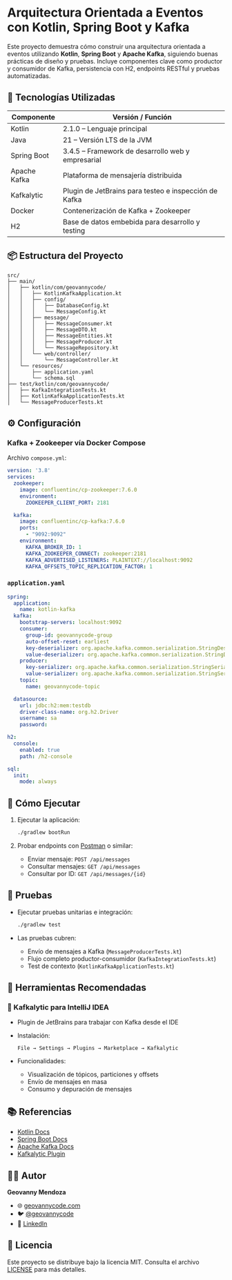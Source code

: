 # Arquitectura Orientada a Eventos con Kotlin, Spring Boot y Kafka

Este proyecto demuestra cómo construir una arquitectura orientada a eventos utilizando **Kotlin**, **Spring Boot** y **Apache Kafka**, siguiendo buenas prácticas de diseño y pruebas. Incluye componentes clave como productor y consumidor de Kafka, persistencia con H2, endpoints RESTful y pruebas automatizadas.

## 🧱 Tecnologías Utilizadas

| Componente          | Versión / Función                                   |
|---------------------|-----------------------------------------------------|
| Kotlin              | 2.1.0 – Lenguaje principal                          |
| Java                | 21 – Versión LTS de la JVM                          |
| Spring Boot         | 3.4.5 – Framework de desarrollo web y empresarial   |
| Apache Kafka        | Plataforma de mensajería distribuida                |
| Kafkalytic          | Plugin de JetBrains para testeo e inspección de Kafka |
| Docker              | Contenerización de Kafka + Zookeeper                |
| H2                  | Base de datos embebida para desarrollo y testing    |

## 📦 Estructura del Proyecto

```
src/
├── main/
│   ├── kotlin/com/geovannycode/
│   │   ├── KotlinKafkaApplication.kt
│   │   ├── config/
│   │   │   ├── DatabaseConfig.kt
│   │   │   └── MessageConfig.kt
│   │   ├── message/
│   │   │   ├── MessageConsumer.kt
│   │   │   ├── MessageDTO.kt
│   │   │   ├── MessageEntities.kt
│   │   │   ├── MessageProducer.kt
│   │   │   └── MessageRepository.kt
│   │   └── web/controller/
│   │       └── MessageController.kt
│   └── resources/
│       ├── application.yaml
│       └── schema.sql
├── test/kotlin/com/geovannycode/
│   ├── KafkaIntegrationTests.kt
│   ├── KotlinKafkaApplicationTests.kt
│   └── MessageProducerTests.kt
```

## ⚙️ Configuración

### Kafka + Zookeeper vía Docker Compose

Archivo `compose.yml`:

```yaml
version: '3.8'
services:
  zookeeper:
    image: confluentinc/cp-zookeeper:7.6.0
    environment:
      ZOOKEEPER_CLIENT_PORT: 2181

  kafka:
    image: confluentinc/cp-kafka:7.6.0
    ports:
      - "9092:9092"
    environment:
      KAFKA_BROKER_ID: 1
      KAFKA_ZOOKEEPER_CONNECT: zookeeper:2181
      KAFKA_ADVERTISED_LISTENERS: PLAINTEXT://localhost:9092
      KAFKA_OFFSETS_TOPIC_REPLICATION_FACTOR: 1
```

### `application.yaml`

```yaml
spring:
  application:
    name: kotlin-kafka
  kafka:
    bootstrap-servers: localhost:9092
    consumer:
      group-id: geovannycode-group
      auto-offset-reset: earliest
      key-deserializer: org.apache.kafka.common.serialization.StringDeserializer
      value-deserializer: org.apache.kafka.common.serialization.StringDeserializer
    producer:
      key-serializer: org.apache.kafka.common.serialization.StringSerializer
      value-serializer: org.apache.kafka.common.serialization.StringSerializer
    topic:
      name: geovannycode-topic

  datasource:
    url: jdbc:h2:mem:testdb
    driver-class-name: org.h2.Driver
    username: sa
    password:

h2:
  console:
    enabled: true
    path: /h2-console

sql:
  init:
    mode: always
```

## 🚀 Cómo Ejecutar

1. Ejecutar la aplicación:
   ```bash
   ./gradlew bootRun
   ```

2. Probar endpoints con [Postman](https://www.postman.com/) o similar:
    - Enviar mensaje: `POST /api/messages`
    - Consultar mensajes: `GET /api/messages`
    - Consultar por ID: `GET /api/messages/{id}`

## 🧪 Pruebas

- Ejecutar pruebas unitarias e integración:
  ```bash
  ./gradlew test
  ```

- Las pruebas cubren:
    - Envío de mensajes a Kafka (`MessageProducerTests.kt`)
    - Flujo completo productor-consumidor (`KafkaIntegrationTests.kt`)
    - Test de contexto (`KotlinKafkaApplicationTests.kt`)

## 🧰 Herramientas Recomendadas

### 🔌 Kafkalytic para IntelliJ IDEA

- Plugin de JetBrains para trabajar con Kafka desde el IDE
- Instalación:
  ```
  File → Settings → Plugins → Marketplace → Kafkalytic
  ```

- Funcionalidades:
    - Visualización de tópicos, particiones y offsets
    - Envío de mensajes en masa
    - Consumo y depuración de mensajes

## 📚 Referencias

- [Kotlin Docs](https://kotlinlang.org/docs/home.html)
- [Spring Boot Docs](https://docs.spring.io/spring-boot/docs/current/reference/htmlsingle/)
- [Apache Kafka Docs](https://kafka.apache.org/documentation/)
- [Kafkalytic Plugin](https://plugins.jetbrains.com/plugin/11946-kafkalytic)

## 🧑‍💻 Autor

**Geovanny Mendoza**

- 🌐 [geovannycode.com](https://www.geovannycode.com)
- 🐦 [@geovannycode](https://twitter.com/geovannycode)
- 💼 [LinkedIn](https://www.linkedin.com/in/geovannycode)

## 📌 Licencia

Este proyecto se distribuye bajo la licencia MIT. Consulta el archivo [LICENSE](./LICENSE) para más detalles.
